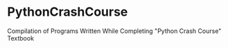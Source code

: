 # PythonCrashCourse


Compilation of Programs Written While Completing "Python Crash Course" Textbook 


